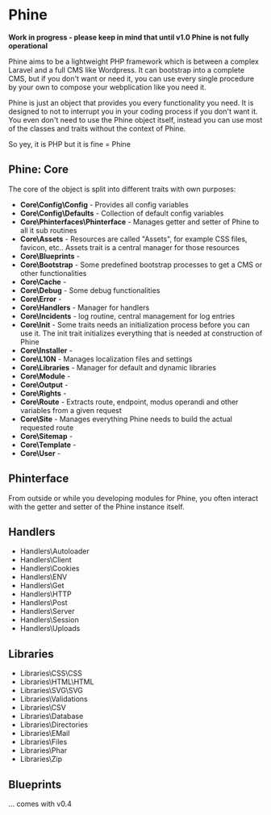 # Phine
**Work in progress - please keep in mind that until v1.0 Phine is not fully operational**

Phine aims to be a lightweight PHP framework which is between a complex Laravel and a full CMS like Wordpress. It can bootstrap into a complete CMS, but if you don't want or need it, you can use every single procedure by your own to compose your webplication like you need it.

Phine is just an object that provides you every functionality you need. It is designed to not to interrupt you in your coding process if you don't want it. You even don't need to use the Phine object itself, instead you can use most of the classes and traits without the context of Phine.

So yey, it is PHP but it is fine = Phine

## Phine: Core
The core of the object is split into different traits with own purposes:
* **Core\Config\Config** - Provides all config variables
* **Core\Config\Defaults** - Collection of default config variables
* **Core\Phinterfaces\Phinterface** - Manages getter and setter of Phine to all it sub routines
* **Core\Assets** - Resources are called "Assets", for example CSS files, favicon, etc.. Assets trait is a central manager for those resources
* **Core\Blueprints** - 
* **Core\Bootstrap** - Some predefined bootstrap processes to get a CMS or other functionalities
* **Core\Cache** - 
* **Core\Debug** - Some debug functionalities
* **Core\Error** - 
* **Core\Handlers** - Manager for handlers
* **Core\Incidents** - log routine, central management for log entries
* **Core\Init** - Some traits needs an initialization process before you can use it. The init trait initializes everything that is needed at construction of Phine
* **Core\Installer** - 
* **Core\L10N** - Manages localization files and settings
* **Core\Libraries** - Manager for default and dynamic libraries
* **Core\Module** - 
* **Core\Output** - 
* **Core\Rights** - 
* **Core\Route** - Extracts route, endpoint, modus operandi and other variables from a given request
* **Core\Site** - Manages everything Phine needs to build the actual requested route
* **Core\Sitemap** - 
* **Core\Template** - 
* **Core\User** - 

## Phinterface
From outside or while you developing modules for Phine, you often interact with the getter and setter of the Phine instance itself.

## Handlers
* Handlers\Autoloader
* Handlers\Client
* Handlers\Cookies
* Handlers\ENV
* Handlers\Get
* Handlers\HTTP
* Handlers\Post
* Handlers\Server
* Handlers\Session
* Handlers\Uploads

## Libraries
* Libraries\CSS\CSS
* Libraries\HTML\HTML
* Libraries\SVG\SVG
* Libraries\Validations
* Libraries\CSV
* Libraries\Database
* Libraries\Directories
* Libraries\EMail
* Libraries\Files
* Libraries\Phar
* Libraries\Zip

## Blueprints
... comes with v0.4
